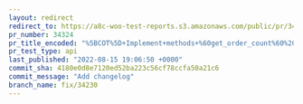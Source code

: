```yaml
---
layout: redirect
redirect_to: https://a8c-woo-test-reports.s3.amazonaws.com/public/pr/34324/api/index.html
pr_number: 34324
pr_title_encoded: "%5BCOT%5D+Implement+methods+%60get_order_count%60%2C+%60get_unpaid_orders%60+and+%60get_order_id_by_order_key%60+in+the+COT+datastore"
pr_test_type: api
last_published: "2022-08-15 19:06:50 +0000"
commit_sha: 4180e0d8e7120ed52ba223c56cf78ccfa50a21c6
commit_message: "Add changelog"
branch_name: fix/34230
---
```

